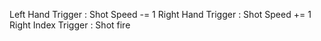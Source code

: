 Left Hand Trigger : Shot Speed -= 1
Right Hand Trigger : Shot Speed += 1
Right Index Trigger : Shot fire
